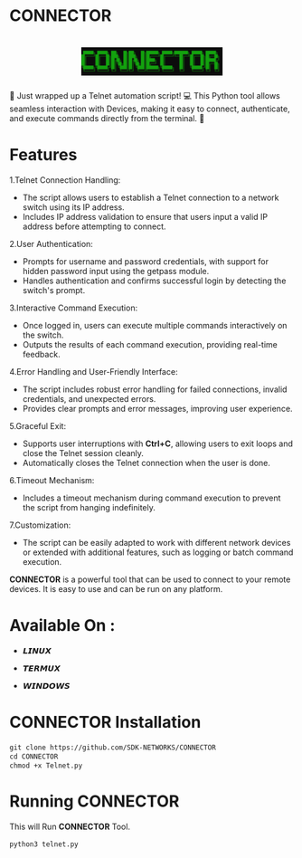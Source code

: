 
# **CONNECTOR**

<h1 align="center">
  <img src="Static/connector.png" alt="Connector" width="250px">
  <br>
</h1>

🚀 Just wrapped up a Telnet automation script! 💻 This Python tool allows seamless interaction with Devices, making it easy to connect, authenticate, and execute commands directly from the terminal. 🔄


# Features

1.Telnet Connection Handling:
- The script allows users to establish a Telnet connection to a network switch using its IP address.
- Includes IP address validation to ensure that users input a valid IP address before attempting to connect.
 
2.User Authentication:
- Prompts for username and password credentials, with support for hidden password input using the getpass module.
- Handles authentication and confirms successful login by detecting the switch's prompt.

3.Interactive Command Execution:
- Once logged in, users can execute multiple commands interactively on the switch.
- Outputs the results of each command execution, providing real-time feedback.

4.Error Handling and User-Friendly Interface:
- The script includes robust error handling for failed connections, invalid credentials, and unexpected errors.
- Provides clear prompts and error messages, improving user experience.

5.Graceful Exit:
- Supports user interruptions with **Ctrl+C**, allowing users to exit loops and close the Telnet session cleanly.
- Automatically closes the Telnet connection when the user is done.

6.Timeout Mechanism:
- Includes a timeout mechanism during command execution to prevent the script from hanging indefinitely.

7.Customization:
- The script can be easily adapted to work with different network devices or extended with additional features, such as logging or batch command execution.

**CONNECTOR** is a powerful tool that can be used to connect to your remote devices. It is easy to use and can be run on any platform.

# Available On :

- 𝙇𝙄𝙉𝙐𝙓

- 𝙏𝙀𝙍𝙈𝙐𝙓

- 𝙒𝙄𝙉𝘿𝙊𝙒𝙎
# CONNECTOR Installation

```
git clone https://github.com/SDK-NETWORKS/CONNECTOR
cd CONNECTOR
chmod +x Telnet.py
```

# Running CONNECTOR

This will Run **CONNECTOR** Tool.

```
python3 telnet.py 
```
